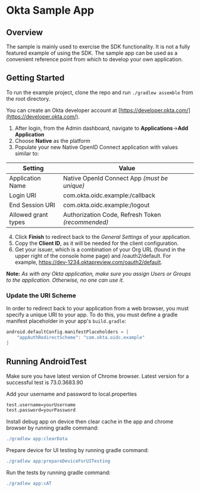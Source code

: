 # Okta Sample App

## Overview

The sample is mainly used to exercise the SDK functionality. It is not a fully featured example of using the SDK. The sample app can be used as a convenient reference point from which to develop your own application.

## Getting Started

To run the example project, clone the repo and run `./gradlew assemble` from the root directory.

You can create an Okta developer account at [https://developer.okta.com/](https://developer.okta.com/).

1. After login, from the Admin dashboard, navigate to **Applications**&rarr;**Add Application**
2. Choose **Native** as the platform
3. Populate your new Native OpenID Connect application with values similar to:

| Setting              | Value                                               |
| -------------------- | --------------------------------------------------- |
| Application Name     | Native OpenId Connect App *(must be unique)*        |
| Login URI            | com.okta.oidc.example:/callback                     |
| End Session URI      | com.okta.oidc.example:/logout                       |
| Allowed grant types  | Authorization Code, Refresh Token *(recommended)*   |

4. Click **Finish** to redirect back to the *General Settings* of your application.
5. Copy the **Client ID**, as it will be needed for the client configuration.
6. Get your issuer, which is a combination of your Org URL (found in the upper right of the console home page) and /oauth2/default. For example, https://dev-1234.oktapreview.com/oauth2/default.

**Note:** *As with any Okta application, make sure you assign Users or Groups to the application. Otherwise, no one can use it.*

### Update the URI Scheme

In order to redirect back to your application from a web browser, you must specify a unique URI to
your app. To do this, you must define a gradle manifest placeholder in your app's `build.gradle`:

```gradle
android.defaultConfig.manifestPlaceholders = [
    "appAuthRedirectScheme": "com.okta.oidc.example"
]
```

## Running AndroidTest

Make sure you have latest version of Chrome browser. Latest version for a successful test is 73.0.3683.90

Add your username and password to local.properties

```bash
test.username=yourUsername
test.password=yourPassword
```

Install debug app on device then clear cache in the app and chrome browser by running gradle command:

```gradle
./gradlew app:clearData
```

Prepare device for UI testing by running gradle command:

```gradle
./gradlew app:prepareDeviceForUITesting
```

Run the tests by running gradle command:

```gradle
./gradlew app:cAT
```